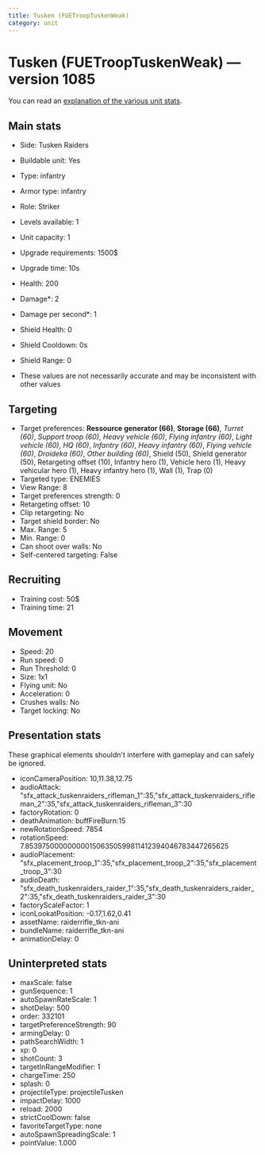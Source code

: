 ```yaml
---
title: Tusken (FUETroopTuskenWeak)
category: unit
---
```


# Tusken (FUETroopTuskenWeak) — version 1085

You can read an [explanation  of the various unit stats](unitexplained.md).

## Main stats

  * Side: Tusken Raiders
  * Buildable unit: Yes
  * Type: infantry
  * Armor type: infantry
  * Role: Striker
  * Levels available: 1
  * Unit capacity: 1
  * Upgrade requirements: 1500$
  * Upgrade time: 10s
  * Health: 200
  * Damage*: 2
  * Damage per second*: 1
  * Shield Health: 0
  * Shield Cooldown: 0s
  * Shield Range: 0

* These values are not necessarily accurate and may be inconsistent with other values

## Targeting

  * Target preferences: **Ressource generator (66)**, **Storage (66)**, _Turret (60)_, _Support troop (60)_, _Heavy vehicle (60)_, _Flying infantry (60)_, _Light vehicle (60)_, _HQ (60)_, _Infantry (60)_, _Heavy infantry (60)_, _Flying vehicle (60)_, _Droideka (60)_, _Other building (60)_, Shield (50), Shield generator (50), Retargeting offset (10), Infantry hero (1), Vehicle hero (1), Heavy vehicular hero (1), Heavy infantry hero (1), Wall (1), Trap (0)
  * Targeted type: ENEMIES
  * View Range: 8
  * Target preferences strength: 0
  * Retargeting offset: 10
  * Clip retargeting: No
  * Target shield border: No
  * Max. Range: 5
  * Min. Range: 0
  * Can shoot over walls: No
  * Self-centered targeting: False

## Recruiting

  * Training cost: 50$
  * Training time: 21

## Movement

  * Speed: 20
  * Run speed: 0
  * Run Threshold: 0
  * Size: 1x1
  * Flying unit: No
  * Acceleration: 0
  * Crushes walls: No
  * Target locking: No

## Presentation stats

These graphical elements shouldn't interfere with gameplay and can safely be ignored.

  * iconCameraPosition: 10,11.38,12.75
  * audioAttack: "sfx_attack_tuskenraiders_rifleman_1":35,"sfx_attack_tuskenraiders_rifleman_2":35,"sfx_attack_tuskenraiders_rifleman_3":30
  * factoryRotation: 0
  * deathAnimation: buffFireBurn:15
  * newRotationSpeed: 7854
  * rotationSpeed: 7.8539750000000001506350599811412394046783447265625
  * audioPlacement: "sfx_placement_troop_1":35,"sfx_placement_troop_2":35,"sfx_placement_troop_3":30
  * audioDeath: "sfx_death_tuskenraiders_raider_1":35,"sfx_death_tuskenraiders_raider_2":35,"sfx_death_tuskenraiders_raider_3":30
  * factoryScaleFactor: 1
  * iconLookatPosition: -0.17,1.62,0.41
  * assetName: raiderrifle_tkn-ani
  * bundleName: raiderrifle_tkn-ani
  * animationDelay: 0

## Uninterpreted stats

  * maxScale: false
  * gunSequence: 1
  * autoSpawnRateScale: 1
  * shotDelay: 500
  * order: 332101
  * targetPreferenceStrength: 90
  * armingDelay: 0
  * pathSearchWidth: 1
  * xp: 0
  * shotCount: 3
  * targetInRangeModifier: 1
  * chargeTime: 250
  * splash: 0
  * projectileType: projectileTusken
  * impactDelay: 1000
  * reload: 2000
  * strictCoolDown: false
  * favoriteTargetType: none
  * autoSpawnSpreadingScale: 1
  * pointValue: 1.000

